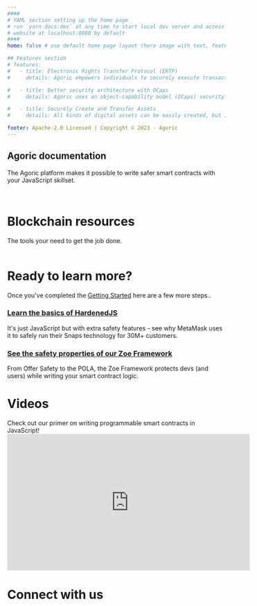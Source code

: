 ```yaml
---
####
# YAML section setting up the home page
# run `yarn docs:dev` at any time to start local dev server and access
# website at localhost:8080 by default
####
home: false # use default home page layout (hero image with text, features section)

## Features section
# features:
#   - title: Electronic Rights Transfer Protocol (ERTP)
#     details: Agoric empowers individuals to securely execute transactions, establish new markets, and craft novel patterns of exchange — without centralized control.

#   - title: Better security architecture with OCaps
#     details: Agoric uses an object-capability model (OCaps) security architecture, in which access to a programming object itself is the authority to use the object.

#   - title: Securely Create and Transfer Assets
#     details: All kinds of digital assets can be easily created, but importantly, they can be transferred in exactly the same ways, with exactly the same security properties.

footer: Apache-2.0 Licensed | Copyright © 2023 - Agoric
---
```


<div class="flex flex--column flex--left">
  <h2>Agoric documentation</h2>
  <div style="margin-bottom: 1em;">
    The Agoric platform makes it possible to write safer smart contracts with your JavaScript skillset.
  </div>
  <div class="home-col">
    <HomeButtonRow
      title1="What's Agoric"
      text1="Learn about Agoric and its Javascript platform"
      title2="Getting Started"
      text2="Set up your environment and start building apps"
      title3="Contract Framework"
      text3="Set up your environment and start building"
    />
    <HomeButtonRow
      title1="Token Standards"
      text1="Understand the ins and outs of Agoric's ERTP standard"
      title2="Samples"
      text2="Look through our smart contract and dapp examples"
      title3="Integrations"
      text3="Browse through our catalogue of integrations"
     />
  </div>
</div>

<br/>

<div class="flex flex--column flex--left">
  <h1>Blockchain resources</h1>
  <div>
    The tools your need to get the job done.
  </div>
</div>

<br/>

<div class="flex flex--column flex--left">
  <h1>Ready to learn more?</h1>
  <div>
    Once you've completed the <a href="">Getting Started</a> here are a few more steps..
  </div>
  <div>
    <h3>
      <a href="">Learn the basics of HardenedJS</a>
    </h3>
    <div>
      It's just JavaScript but with extra safety features - see why MetaMask uses it to safely run their Snaps technology for 30M+ customers.
    </div>
  </div>

  <div>
    <h3>
      <a href="">See the safety properties of our Zoe Framework</a>
    </h3>
    <div>
      From Offer Safety to the POLA, the Zoe Framework protects devs (and users) while writing your smart contract logic.
    </div>
  </div>
</div>

<div class="flex flex--column flex--left">
  <h1>Videos</h1>
  <div>
    Check out our primer on writing programmable smart contracts in JavaScript!
  </div>
  <iframe width="560" height="315" src="https://www.youtube-nocookie.com/embed/Em32hztid_k?si=9CTt0mB1M7VtFMiR" title="YouTube video player" frameborder="0" allow="accelerometer; autoplay; clipboard-write; encrypted-media; gyroscope; picture-in-picture;" allowfullscreen></iframe>
</div>

<div class="flex flex--column flex--left">
  <h1>Connect with us</h1>
</div>